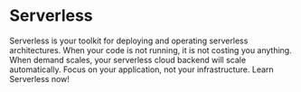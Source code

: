 # Serverless

Serverless is your toolkit for deploying and operating serverless architectures. When your code is not running, it is not costing you anything. When demand scales, your serverless cloud backend will scale automatically.
Focus on your application, not your infrastructure. Learn Serverless now!